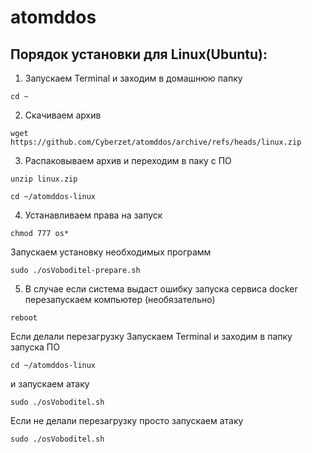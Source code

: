 # atomddos
## Порядок  установки для Linux(Ubuntu):
1.  Запускаем Terminal и заходим в домашнюю папку
```
cd ~
```
2.  Скачиваем архив 
```
wget  https://github.com/Cyberzet/atomddos/archive/refs/heads/linux.zip
```
3.   Распаковываем архив и переходим в паку с ПО
```
unzip linux.zip
```
```
cd ~/atomddos-linux
```
4.  Устанавливаем права на запуск
```
chmod 777 os*
```
Запускаем установку необходимых программ
```
sudo ./osVoboditel-prepare.sh 
```
5.  В случае если система выдаст ошибку запуска сервиса docker перезапускаем компьютер
(необязательно)
```
reboot
```
Если делали перезагрузку
Запускаем Terminal и заходим в папку запуска ПО
```
cd ~/atomddos-linux
```
и запускаем атаку
```
sudo ./osVoboditel.sh
```
Если не делали перезагрузку просто запускаем атаку
```
sudo ./osVoboditel.sh
```
